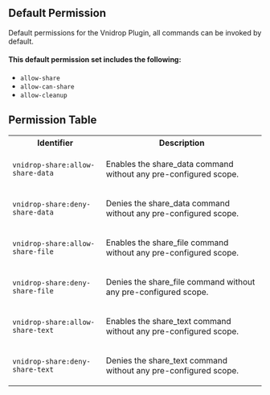 ## Default Permission

Default permissions for the Vnidrop Plugin, all commands can be invoked by default.

#### This default permission set includes the following:

- `allow-share`
- `allow-can-share`
- `allow-cleanup`

## Permission Table

<table>
<tr>
<th>Identifier</th>
<th>Description</th>
</tr>


<tr>
<td>

`vnidrop-share:allow-share-data`

</td>
<td>

Enables the share_data command without any pre-configured scope.

</td>
</tr>

<tr>
<td>

`vnidrop-share:deny-share-data`

</td>
<td>

Denies the share_data command without any pre-configured scope.

</td>
</tr>

<tr>
<td>

`vnidrop-share:allow-share-file`

</td>
<td>

Enables the share_file command without any pre-configured scope.

</td>
</tr>

<tr>
<td>

`vnidrop-share:deny-share-file`

</td>
<td>

Denies the share_file command without any pre-configured scope.

</td>
</tr>

<tr>
<td>

`vnidrop-share:allow-share-text`

</td>
<td>

Enables the share_text command without any pre-configured scope.

</td>
</tr>

<tr>
<td>

`vnidrop-share:deny-share-text`

</td>
<td>

Denies the share_text command without any pre-configured scope.

</td>
</tr>
</table>
